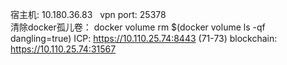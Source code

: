 宿主机: 10.180.36.83    vpn port: 25378  
清除docker孤儿卷： docker volume rm $(docker volume ls -qf dangling=true)
ICP: https://10.110.25.74:8443  (71-73)     blockchain: https://10.110.25.74:31567
